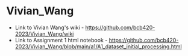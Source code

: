 # Vivian_Wang
* Link to Vivian Wang's wiki - https://github.com/bcb420-2023/Vivian_Wang/wiki
* Link to Assignment 1 html notebook - https://github.com/bcb420-2023/Vivian_Wang/blob/main/a1/A1_dataset_initial_processing.html
